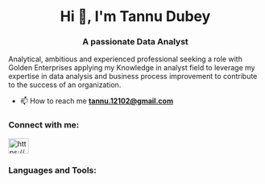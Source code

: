 <h1 align="center">Hi 👋, I'm Tannu Dubey</h1>
<h3 align="center">A passionate Data Analyst</h3>
<p>Analytical, ambitious and experienced professional seeking a role with Golden Enterprises applying my Knowledge in analyst field to leverage my expertise in data analysis and business process improvement to contribute to the success of an organization.</p>

- 📫 How to reach me **tannu.12102@gmail.com**

<h3 align="left">Connect with me:</h3>
<p align="left">
<a href="https://www.linkedin.com/in/tannu-dubey-198a7a195/" target="blank"><img align="center" src="https://raw.githubusercontent.com/rahuldkjain/github-profile-readme-generator/master/src/images/icons/Social/linked-in-alt.svg" alt="https://www.linkedin.com/in/mavuduru-v-s-sai-kumar-3692aa1a3/" height="30" width="40" /></a>
</p>

<h3 align="left">Languages and Tools:</h3>
<p align="left"> <a href="https://www.w3schools.com/css/" target="_blank"> <img src="https://raw.githubusercontent.com/devico
